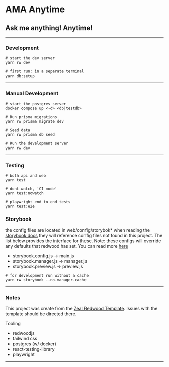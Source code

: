 # AMA Anytime

## Ask me anything! Anytime!

---

### Development
```terminal
# start the dev server
yarn rw dev

# first run: in a separate terminal
yarn db:setup
```

---

### Manual Development
```terminal
# start the postgres server
docker compose up <-d> <db|testdb>

# Run prisma migrations
yarn rw prisma migrate dev

# Seed data
yarn rw prisma db seed

# Run the development server
yarn rw dev
```

---

### Testing
```terminal
# both api and web
yarn test

# dont watch, 'CI mode'
yarn test:nowatch

# playwright end to end tests
yarn test:e2e
```


### Storybook

the config files are located in web/config/storybok*
when reading the [storybook docs](https://storybook.js.org/docs/react/get-started/introduction) they will reference config files not found in this project. The list below provides the interface for these. Note: these configs will override any defaults that redwood has set. You can read more [here](https://redwoodjs.com/docs/storybook#getting-started-with-storybook)

- storybook.config.js -> main.js
- storybook.manager.js -> manager.js
- storybook.preview.js -> preview.js

```terminal
# for development run without a cache
yarn rw storybook --no-manager-cache
```

---

### Notes
This project was create from the [Zeal Redwood Template](https://github.com/codingzeal/redwood-template-app). Issues with the template should be directed there.

Tooling
- redwoodjs
- tailwind css
- postgres (w/ docker)
- react-testing-library
- playwright

---
